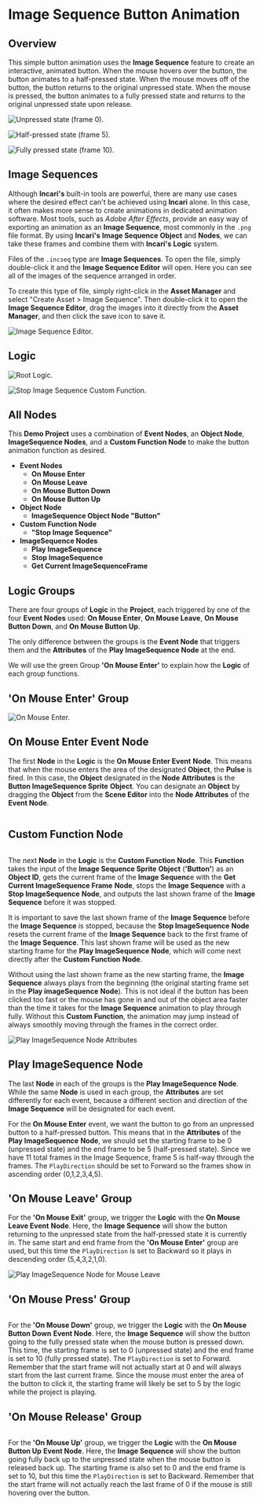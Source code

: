 # Image Sequence Button Animation

## Overview

This simple button animation uses the **Image Sequence** feature to create an interactive, animated button. When the mouse hovers over the button, the button animates to a half-pressed state.  When the mouse moves off of the button, the button returns to the original unpressed state.  When the mouse is pressed, the button animates to a fully pressed state and returns to the original unpressed state upon release.

![Unpressed state (frame 0).]()

![Half-pressed state (frame 5).]()

![Fully pressed state (frame 10).]()

## Image Sequences

Although **Incari's** built-in tools are powerful, there are many use cases where the desired effect can't be achieved using **Incari** alone. In this case, it often makes more sense to create animations in dedicated animation software. Most tools, such as _Adobe After Effects_, provide an easy way of exporting an animation as an **Image Sequence**, most commonly in the `.png` file format. By using **Incari's** **Image Sequence** **Object** and **Nodes**, we can take these frames and combine them with **Incari's** **Logic** system.

Files of the `.incseq` type are **Image Sequences**. To open the file, simply double-click it and the **Image Sequence Editor** will open. Here you can see all of the images of the sequence arranged in order.

To create this type of file, simply right-click in the **Asset Manager** and select "Create Asset > Image Sequence". Then double-click it to open the **Image Sequence Editor**, drag the images into it directly from the **Asset Manager**, and then click the save icon to save it.

![Image Sequence Editor.]()

## Logic

![Root Logic.]()

![Stop Image Sequence Custom Function.]()


## All Nodes

This **Demo Project** uses a combination of **Event Nodes**, an **Object Node**, **ImageSequence Nodes**, and a **Custom Function Node** to make the button animation function as desired.

* **Event Nodes**
  * **On Mouse Enter**
  * **On Mouse Leave**
  * **On Mouse Button Down**
  * **On Mouse Button Up**
* **Object Node**
  * **ImageSequence Object Node "Button"**
* **Custom Function Node**
  * **"Stop Image Sequence"**
* **ImageSequence Nodes**
  * **Play ImageSequence**
  * **Stop ImageSequence**
  * **Get Current ImageSequenceFrame**

## Logic Groups

There are four groups of **Logic** in the **Project**, each triggered by one of the four **Event Nodes** used: **On Mouse Enter**, **On Mouse Leave**, **On Mouse Button Down**, and **On Mouse Button Up**.

The only difference between the groups is the **Event Node** that triggers them and the **Attributes** of the **Play ImageSequence Node** at the end.

We will use the green Group **'On Mouse Enter'** to explain how the **Logic** of each group functions.

## 'On Mouse Enter' Group

![On Mouse Enter.]()

## On Mouse Enter Event Node

The first **Node** in the **Logic** is the **On Mouse Enter Event** **Node**. This means that when the mouse enters the area of the designated **Object**, the **Pulse** is fired.  In this case, the **Object** designated in the **Node** **Attributes** is the **Button ImageSequence Sprite** **Object**.  You can designate an **Object** by dragging the **Object** from the **Scene Editor** into the **Node Attributes** of the **Event Node**.

![]()

## Custom Function Node

![]()

The next **Node** in the **Logic** is the **Custom Function** **Node**. This **Function** takes the input of the **Image Sequence Sprite** **Object** (**'Button'**) as an **Object ID**, gets the current frame of the **Image Sequenc**e with the **Get Current ImageSequence Frame** **Node**, stops the **Image Sequence** with a **Stop ImageSequence** **Node**, and outputs the last shown frame of the **Image Sequence** before it was stopped.

It is important to save the last shown frame of the **Image Sequence** before the **Image Sequence** is stopped, because the **Stop ImageSequence** **Node** resets the current frame of the **Image Sequence** back to the first frame of the **Image Sequence**. This last shown frame will be used as the new starting frame for the **Play ImageSequence** **Node**, which will come next directly after the **Custom Function** **Node**.

Without using the last shown frame as the new starting frame, the **Image Sequence** always plays from the beginning (the original starting frame set in the **Play imageSequence** **Node**).  This is not ideal if the button has been clicked too fast or the mouse has gone in and out of the object area faster than the time it takes for the **Image Sequence** animation to play through fully.  Without this **Custom Function**, the animation may jump instead of always smoothly moving through the frames in the correct order.

![Play ImageSequence Node Attributes]()

## Play ImageSequence Node

The last **Node** in each of the groups is the **Play ImageSequence** **Node**.  While the same **Node** is used in each group, the **Attributes** are set differently for each event, because a different section and direction of the **Image Sequence** will be designated for each event.

For the **On Mouse Enter** event, we want the button to go from an unpressed button to a half-pressed button.  This means that in the **Attributes** of the **Play ImageSequence** **Node**, we should set the starting frame to be 0 (unpressed state) and the end frame to be 5 (half-pressed state).  Since we have 11 total frames in the Image Sequence, frame 5 is half-way through the frames.  The `PlayDirection` should be set to Forward so the frames show in ascending order (0,1,2,3,4,5).

## 'On Mouse Leave' Group

For the **'On Mouse Exit'** group, we trigger the **Logic** with the **On Mouse Leave Event** **Node**. Here, the **Image Sequence** will show the button returning to the unpressed state from the half-pressed state it is currently in.  The same start and end frame from the **'On Mouse Enter'** group are used, but this time the `PlayDirection` is set to Backward so it plays in descending order (5,4,3,2,1,0).

![Play ImageSequence Node for Mouse Leave]()

## 'On Mouse Press' Group

![]()

For the **'On Mouse Down'** group, we trigger the **Logic** with the **On Mouse Button Down** **Event Node**. Here, the **Image Sequence** will show the button going to the fully pressed state when the mouse button is pressed down. This time, the starting frame is set to 0 (unpressed state) and the end frame is set to 10 (fully pressed state). The `PlayDirection` is set to Forward.  Remember that the start frame will not actually start at 0 and will always start from the last current frame.  Since the mouse must enter the area of the button to click it, the starting frame will likely be set to 5 by the logic while the project is playing.

## 'On Mouse Release' Group

![]()

For the **'On Mouse Up'** group, we trigger the **Logic** with the **On Mouse Button Up** **Event Node**. Here, the **Image Sequence** will show the button going fully back up to the unpressed state when the mouse button is released back up. The starting frame is also set to 0 and the end frame is set to 10, but this time the `PlayDirection` is set to Backward. Remember that the start frame will not actually reach the last frame of 0 if the mouse is still hovering over the button.

